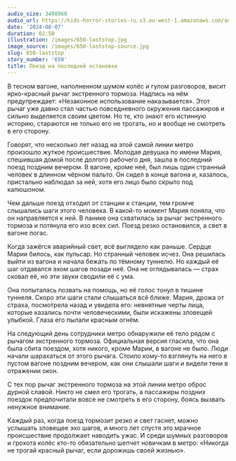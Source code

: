 ```yaml
---
audio_size: 3408960
audio_url: https://kids-horror-stories-ru.s3.eu-west-1.amazonaws.com/audio/650-laststop.mp3
date: '2024-08-07'
duration: 02:50
illustration: /images/650-laststop.jpg
image_source: /images/650-laststop-source.jpg
slug: 650-laststop
story_number: '650'
title: Поезд на последней остановке
---
```


В тесном вагоне, наполненном шумом колёс и гулом разговоров, висит ярко-красный рычаг экстренного тормоза. Надпись на нём предупреждает: «Незаконное использование наказывается». Этот рычаг уже давно стал частью повседневного окружения пассажиров и сильно выделяется своим цветом. Но те, кто знают его истинную историю, стараются не только его не трогать, но и вообще не смотреть в его сторону.

Говорят, что несколько лет назад на этой самой линии метро произошло жуткое происшествие. Молодая девушка по имени Мария, спешившая домой после долгого рабочего дня, зашла в последний поезд поздним вечером. В вагоне, кроме неё, был лишь один странный человек в длинном чёрном пальто. Он сидел в конце вагона и, казалось, пристально наблюдал за ней, хотя его лицо было скрыто под капюшоном.

Чем дальше поезд отходил от станции к станции, тем громче слышались шаги этого человека. В какой-то момент Мария поняла, что он направляется к ней. В панике она схватилась за рычаг экстренного тормоза и потянула его изо всех сил. Поезд резко остановился, а свет в вагоне погас.

Когда зажёгся аварийный свет, всё выглядело как раньше. Сердце Марии билось, как пульсар. Но странный человек исчез. Она решилась выйти из вагона и начала бежать по тёмному туннелю. Но каждый её шаг отдавался эхом шагов позади неё. Она не оглядывалась — страх сковал её, но эти звуки сводили её с ума.

Она попыталась позвать на помощь, но её голос тонул в тишине туннеля. Скоро эти шаги стали слышаться всё ближе. Мария, дрожа от страха, посмотрела назад и увидела его: невнятные черты лица, которые казались почти человеческими, были искажены зловещей улыбкой. Глаза его пылали красным огнём.

На следующий день сотрудники метро обнаружили её тело рядом с рычагом экстренного тормоза. Официальная версия гласила, что она была сбита поездом, хотя никого, кроме Марии, в вагоне не было. Люди начали шарахаться от этого рычага. Стоило кому-то взглянуть на него в пустом вагоне поздним вечером, как они слышали шаги и видели тени в отражении окон.

С тех пор рычаг экстренного тормоза на этой линии метро оброс дурной славой. Никто не смел его трогать, а пассажиры поздних поездок предпочитали вовсе не смотреть в его сторону, боясь вызвать ненужное внимание.

Каждый раз, когда поезд тормозит резко и свет гаснет, можно услышать зловещее эхо шагов, и много лет спустя это мрачное происшествие продолжает наводить ужас. И среди шумных разговоров и грохота колёс кто-то обязательно шепчет новичкам в метро: «Никогда не трогай красный рычаг, если дорожишь своей жизнью».